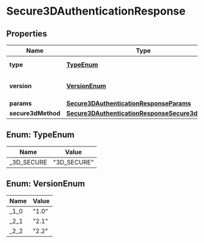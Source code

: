 
# Secure3DAuthenticationResponse

## Properties
Name | Type | Description | Notes
------------ | ------------- | ------------- | -------------
**type** | [**TypeEnum**](#TypeEnum) | The type of authentication. |  [optional]
**version** | [**VersionEnum**](#VersionEnum) | The version of 3DS used to authenticate. |  [optional]
**params** | [**Secure3DAuthenticationResponseParams**](Secure3DAuthenticationResponseParams.md) |  |  [optional]
**secure3dMethod** | [**Secure3DAuthenticationResponseSecure3dMethod**](Secure3DAuthenticationResponseSecure3dMethod.md) |  |  [optional]


<a name="TypeEnum"></a>
## Enum: TypeEnum
Name | Value
---- | -----
_3D_SECURE | &quot;3D_SECURE&quot;


<a name="VersionEnum"></a>
## Enum: VersionEnum
Name | Value
---- | -----
_1_0 | &quot;1.0&quot;
_2_1 | &quot;2.1&quot;
_2_2 | &quot;2.2&quot;



